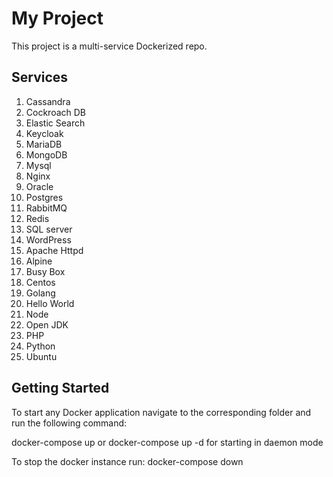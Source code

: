 # My Project

This project is a multi-service Dockerized repo.

## Services
1) Cassandra
2) Cockroach DB
3) Elastic Search
4) Keycloak
5) MariaDB
6) MongoDB
7) Mysql
8) Nginx
9) Oracle
10) Postgres
11) RabbitMQ
12) Redis
13) SQL server
14) WordPress
15) Apache Httpd
16) Alpine
17) Busy Box
18) Centos
19) Golang
20) Hello World
21) Node
22) Open JDK
23) PHP
24) Python
25) Ubuntu
    
## Getting Started

To start any Docker application navigate to the corresponding folder and run the following command:

docker-compose up
or
docker-compose up -d for starting in daemon mode 

To stop the docker instance run: docker-compose down
